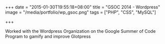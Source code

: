 +++
date = "2015-01-30T19:55:18+08:00"
title = "GSOC 2014 - Wordpress"
image = "/media/portfolio/wp_gsoc.png"
tags = ["PHP", "CSS", "MySQL"]

+++

Worked with the Wordpress Organization on the Google Summer of Code Program to gamify and improve Glotpress
